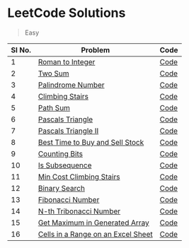 # LeetCode Solutions

> Easy

| Sl No. | Problem                                                                                                 | Code                                                           |
|--------|---------------------------------------------------------------------------------------------------------|----------------------------------------------------------------|
| 1      | [Roman to Integer](https://leetcode.com/problems/roman-to-integer)                                      | [Code](./src/roman_to_integer/Solution.java)                   |
| 2      | [Two Sum](https://leetcode.com/problems/two-sum)                                                        | [Code](./src/two_sum/Solution.java)                            |
| 3      | [Palindrome Number](https://leetcode.com/problems/palindrome-number/)                                   | [Code](./src/palindrome_number/Solution.java)                  |
| 4      | [Climbing Stairs](https://leetcode.com/problems/climbing-stairs/)                                       | [Code](./src/climbing_stairs/Solution.java)                    |
| 5      | [Path Sum](https://leetcode.com/problems/path-sum/)                                                     | [Code](./src/path_sum/Solution.java)                           | 
| 6      | [Pascals Triangle](https://leetcode.com/problems/pascals-triangle/)                                     | [Code](./src/pascals_triangle/Solution.java)                   | 
| 7      | [Pascals Triangle II](https://leetcode.com/problems/pascals-triangle-ii/)                               | [Code](./src/pascals_triangle_ii/Solution.java)                | 
| 8      | [Best Time to Buy and Sell Stock](https://leetcode.com/problems/best-time-to-buy-and-sell-stock/)       | [Code](./src/best_time_to_buy_and_sell_stock/Solution.java)    | 
| 9      | [Counting Bits](https://leetcode.com/problems/counting-bits/)                                           | [Code](./src/counting_bits/Solution.java)                      | 
| 10     | [Is Subsequence](https://leetcode.com/problems/is-subsequence/)                                         | [Code](./src/is_subsequence/Solution.java)                     | 
| 11     | [Min Cost Climbing Stairs](https://leetcode.com/problems/min-cost-climbing-stairs/)                     | [Code](./src/min_cost_climbing_stairs/Solution.java)           | 
| 12     | [Binary Search](https://leetcode.com/problems/binary-search/)                                           | [Code](./src/binary_search/Solution.java)                      | 
| 13     | [Fibonacci Number](https://leetcode.com/problems/fibonacci-number/)                                     | [Code](./src/fibonacci_number/Solution.java)                   | 
| 14     | [N-th Tribonacci Number](https://leetcode.com/problems/n-th-tribonacci-number/)                         | [Code](./src/n_th_tribonacci_number/Solution.java)             | 
| 15     | [Get Maximum in Generated Array](https://leetcode.com/problems/get-maximum-in-generated-array/)         | [Code](./src/get_maximum_in_generated_array/Solution.java)     | 
| 16     | [Cells in a Range on an Excel Sheet](https://leetcode.com/problems/cells-in-a-range-on-an-excel-sheet/) | [Code](./src/cells_in_a_range_on_an_excel_sheet/Solution.java) | 

